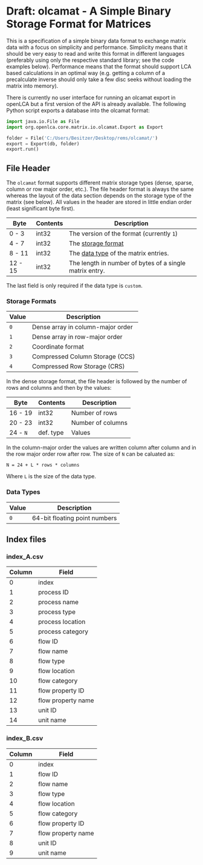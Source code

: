 # Draft: olcamat - A Simple Binary Storage Format for Matrices
This is a specification of a simple binary data format to exchange matrix data
with a focus on simplicity and performance. Simplicity means that it should be
very easy to read and write this format in different languages (preferably using
only the respective standard library; see the code examples below). Performance
means that the format should support LCA based calculations in an optimal way
(e.g. getting a column of a precalculate inverse should only take a few disc
seeks without loading the matrix into memory).

There is currently no user interface for running an olcamat export in openLCA
but a first version of the API is already available. The following Python
script exports a database into the olcamat format:

```python
import java.io.File as File
import org.openlca.core.matrix.io.olcamat.Export as Export

folder = File('C:/Users/Besitzer/Desktop/rems/olcamat/')
export = Export(db, folder)
export.run()
```

## File Header
The `olcamat` format supports different matrix storage types (dense, sparse,
column or row major order, etc.). The file header format is always the same
whereas the layout of the data section depends on the storage type of the matrix
(see below). All values in the header are stored in little endian order (least
significant byte first).


| Byte    | Contents | Description                                             |
|---------|----------|---------------------------------------------------------|
|  0 -  3 | int32    | The version of the format (currently `1`)               |
|  4 -  7 | int32    | The [storage format](#storage-formats)                  |
|  8 - 11 | int32    | The [data type](#data-types) of the matrix entries.      |
| 12 - 15 | int32    | The length in number of bytes of a single matrix entry. |

The last field is only required if the data type is `custom`.

### Storage Formats

| Value | Description                       |
|-------|-----------------------------------|
|  `0`  | Dense array in column-major order |
|  `1`  | Dense array in row-major order    |
|  `2`  | Coordinate format                 |
|  `3`  | Compressed Column Storage (CCS)   |
|  `4`  | Compressed Row Storage (CRS)      |

In the dense storage format, the file header is followed by the number of rows
and columns and then by the values:

| Byte     | Contents  | Description        |
|----------|-----------|--------------------|
| 16 - 19  | int32     | Number of rows     |
| 20 - 23  | int32     | Number of columns  |
| 24 - `N` | def. type | Values             |

In the column-major order the values are written column after column and in the
row major order row after row. The size of `N` can be caluated as:

```
N = 24 + L * rows * columns
```

Where `L` is the size of the data type.

### Data Types

| Value | Description                   |
|-------|-------------------------------|
|  `0`  | 64-bit floating point numbers |


## Index files

### index_A.csv

| Column | Field                |
|--------|----------------------|
|   0    | index                |
|   1    | process ID           |
|   2    | process name         |
|   3    | process type         |
|   4    | process location     |
|   5    | process category     |
|   6    | flow ID              |
|   7    | flow name            |
|   8    | flow type            |
|   9    | flow location        |
|  10    | flow category        |
|  11    | flow property ID     |
|  12    | flow property name   |
|  13    | unit ID              |
|  14    | unit name            |


### index_B.csv

| Column | Field                |
|--------|----------------------|
|  0     | index                |
|  1     | flow ID              |
|  2     | flow name            |
|  3     | flow type            |
|  4     | flow location        |
|  5     | flow category        |
|  6     | flow property ID     |
|  7     | flow property name   |
|  8     | unit ID              |
|  9     | unit name            |

